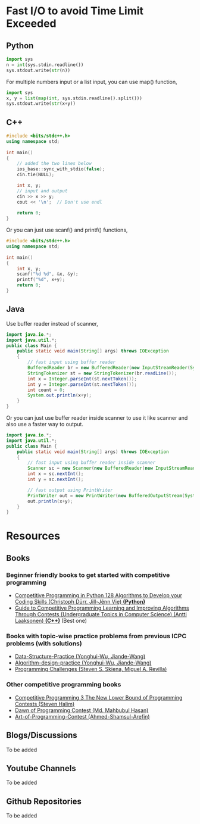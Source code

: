 # Fast I/O to avoid Time Limit Exceeded

## Python
```python
import sys
n = int(sys.stdin.readline())
sys.stdout.write(str(n))
```

For multiple numbers input or a list input, you can use map() function, 
```python
import sys
x, y = list(map(int, sys.stdin.readline().split()))
sys.stdout.write(str(x+y))
```

## C++

```c++
#include <bits/stdc++.h> 
using namespace std; 
  
int main() 
{ 
    // added the two lines below 
    ios_base::sync_with_stdio(false); 
    cin.tie(NULL);  

    int x, y;
    // input and output  
    cin >> x >> y;
    cout << '\n';  // Don't use endl
     
    return 0; 
} 
```
Or you can just use scanf() and printf() functions,
```c++
#include <bits/stdc++.h> 
using namespace std; 
  
int main() 
{ 
    int x, y;
    scanf("%d %d", &x, &y);
    printf("%d", x+y);
    return 0; 
} 
```

## Java
Use buffer reader instead of scanner,
```java
import java.io.*;
import java.util.*; 
public class Main { 
	public static void main(String[] args) throws IOException
	{ 
        // fast input using buffer reader
		BufferedReader br = new BufferedReader(new InputStreamReader(System.in)); 
        StringTokenizer st = new StringTokenizer(br.readLine()); 
        int x = Integer.parseInt(st.nextToken()); 
        int y = Integer.parseInt(st.nextToken()); 
        int count = 0; 
        System.out.println(x+y); 
	} 
}
```
Or you can just use buffer reader inside scanner to use it like scanner and also use a faster way to output.

```java
import java.io.*;
import java.util.*; 
public class Main { 
	public static void main(String[] args) throws IOException
	{ 
        // fast input using buffer reader inside scanner
		Scanner sc = new Scanner(new BufferedReader(new InputStreamReader(System.in))); 
        int x = sc.nextInt(); 
        int y = sc.nextInt();

        // fast output using PrintWriter
        PrintWriter out = new PrintWriter(new BufferedOutputStream(System.out), true);
        out.println(x+y); 
	} 
}
```
# Resources
## Books
### Beginner friendly books to get started with competitive programming
* <a href="https://drive.google.com/file/d/1glUqhcDvEtVlyO_aOAcbLhVJuRw-fItC/view?usp=sharing">Competitive Programming in Python 128 Algorithms to Develop your Coding Skills (Christoph Dürr, Jill-Jênn Vie) <b>(Python)</b></a>
* <a href="https://drive.google.com/file/d/1zbunQkfEEMnHJ6CBCFe3811q9YiY_xqP/view?usp=sharing">Guide to Competitive Programming Learning and Improving Algorithms Through Contests (Undergraduate Topics in Computer Science) (Antti Laaksonen) <b>(C++)</b></a> (Best one)
### Books with topic-wise practice problems from previous ICPC problems (with solutions)
* <a href="https://drive.google.com/file/d/1XguI17mnM-cUEnLwWt2tyLC9QDRRfxbc/view?usp=sharing">Data-Structure-Practice (Yonghui-Wu, Jiande-Wang)</a>
* <a href="https://drive.google.com/file/d/1dUllVh8Jsw8eGuJIE2awIi3DTR8EO6Gb/view?usp=sharing">Algorithm-design-practice (Yonghui-Wu, Jiande-Wang)</a>
* <a href="https://drive.google.com/file/d/1HKVf4Ci6iqaVcQq_OR-l4jkNElPzNQJj/view?usp=sharing">Programming Challenges (Steven S. Skiena, Miguel A. Revilla)</a>
### Other competitive programming books
* <a href="https://drive.google.com/file/d/1Li6bLWpwA9EXK9JG0z3eDrwwsibLSJ-O/view?usp=sharing">Competitive Programming 3 The New Lower Bound of Programming Contests (Steven Halim)</a>
* <a href="https://drive.google.com/file/d/18VxajPyxW5XtGCXHDLnMVnSecB_Au4IE/view?usp=sharing">Dawn of Programming Contest (Md. Mahbubul Hasan)</a>
* <a href="https://drive.google.com/file/d/1t_wIdff-eqT0mUdJxbZjOPVQ19mwLAcp/view?usp=sharing">Art-of-Programming-Contest (Ahmed-Shamsul-Arefin)</a>
## Blogs/Discussions
To be added
## Youtube Channels
To be added
## Github Repositories
To be added
